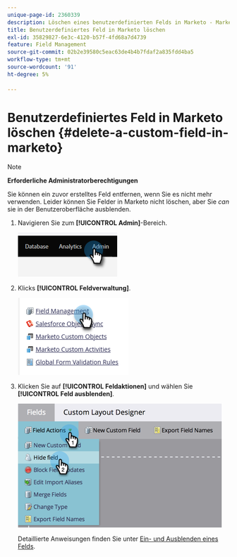 ```yaml
---
unique-page-id: 2360339
description: Löschen eines benutzerdefinierten Felds in Marketo - Marketo Docs - Produktdokumentation
title: Benutzerdefiniertes Feld in Marketo löschen
exl-id: 35829827-6e3c-4120-b57f-4fd68a7d4739
feature: Field Management
source-git-commit: 02b2e39580c5eac63de4b4b7fdaf2a835fdd4ba5
workflow-type: tm+mt
source-wordcount: '91'
ht-degree: 5%

---
```


# Benutzerdefiniertes Feld in Marketo löschen {#delete-a-custom-field-in-marketo}

>[!NOTE]
>
>**Erforderliche Administratorberechtigungen**

Sie können ein zuvor erstelltes Feld entfernen, wenn Sie es nicht mehr verwenden. Leider können Sie Felder in Marketo nicht löschen, aber Sie _can_ sie in der Benutzeroberfläche ausblenden.

1. Navigieren Sie zum **[!UICONTROL Admin]**-Bereich.

   ![](assets/delete-a-custom-field-in-marketo-1.png)

1. Klicks **[!UICONTROL Feldverwaltung]**.

   ![](assets/delete-a-custom-field-in-marketo-2.png)

1. Klicken Sie auf **[!UICONTROL Feldaktionen]** und wählen Sie **[!UICONTROL Feld ausblenden]**.

   ![](assets/delete-a-custom-field-in-marketo-3.png)

   Detaillierte Anweisungen finden Sie unter [Ein- und Ausblenden eines Felds](/help/marketo/product-docs/administration/field-management/hide-and-unhide-a-field.md).
